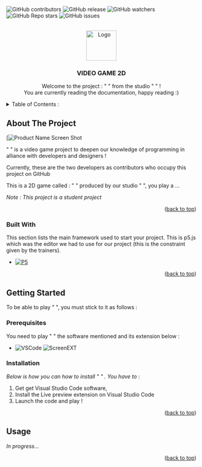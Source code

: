 <a name="readme-top"></a>

![GitHub contributors](https://img.shields.io/github/contributors/IlanOu/projet-jeu-2D?color=0d0&style=for-the-badge)
![GitHub release](https://img.shields.io/github/v/release/IlanOu/projet-jeu-2D?style=for-the-badge)
![GitHub watchers](https://img.shields.io/github/watchers/IlanOu/projet-jeu-2D?style=for-the-badge)
![GitHub Repo stars](https://img.shields.io/github/stars/IlanOu/projet-jeu-2D?color=%23fa0&style=for-the-badge)
![GitHub issues](https://img.shields.io/github/issues/IlanOu/projet-jeu-2D?style=for-the-badge)



<!-- LOGO -->
<br />
<div align="center">
  <a href="https://github.com/othneildrew/Best-README-Template">
    <img src="images/logo.png" alt="Logo" width="80" height="80">
  </a>

  <h3 align="center">VIDEO GAME 2D</h3>

  <p align="center">
    Welcome to the project : " " from the studio " " !
    <br>
    You are currently reading the documentation, happy reading :)
  </p>
</div>



<!-- TABLE  -->
<details>
  <summary>Table of Contents :</summary>
  <ol>
    <li>
      <a href="#about-the-project">About The Project</a>
      <ul>
        <li><a href="#built-with">Built With</a></li>
      </ul>
    </li>
    <li>
      <a href="#getting-started">Getting Started</a>
      <ul>
        <li><a href="#prerequisites">Prerequisites</a></li>
        <li><a href="#installation">Installation</a></li>
      </ul>
    </li>
    <li><a href="#usage">Usage</a></li>
  </ol>
</details>



<!-- ABOUT THE PROJECT -->
## About The Project

[![Product Name Screen Shot](images/screenshot.png)

" " is a video game project to deepen our knowledge of programming in alliance with developers and designers !

Currently, these are the two developers as contributors who occupy this project on GitHub

This is a 2D game called : " " produced by our studio " ", you play a ...

*Note : This project is a student project*

<p align="right">(<a href="#readme-top">back to top</a>)</p>



### Built With

This section lists the main framework used to start your project. This is p5.js which was the editor we had to use for our project (this is the constraint given by the trainers).

* [![P5][P5.js]][P5-url]

<p align="right">(<a href="#readme-top">back to top</a>)</p>



<!-- GETTING STARTED -->
## Getting Started

To be able to play " ", you must stick to it as follows :

### Prerequisites

You need to play " " the software mentioned and its extension below :

* ![VSCode](https://img.shields.io/badge/Visual_Studio_Code-0078D4?style=for-the-badge&logo=visual%20studio%20code&logoColor=white)
 ![ScreenEXT](https://zupimages.net/up/23/03/fri4.png)

### Installation

_Below is how you can how to install " " . You have to_ :

1. Get get Visual Studio Code software,
2. Install the Live preview extension on Visual Studio Code
3. Launch the code and play !

<p align="right">(<a href="#readme-top">back to top</a>)</p>



<!-- USAGE EXAMPLES -->
## Usage

*In progress...*
<!-- Use this space to show useful examples of how a project can be used. Additional screenshots, code examples and demos work well in this space. You may also link to more resources. -->

<p align="right">(<a href="#readme-top">back to top</a>)</p>



<!--  -->
[P5.js]: https://img.shields.io/badge/p5%20js-ED225D?style=for-the-badge&logo=p5dotjs&logoColor=white
[P5-url]: https://p5js.org/
